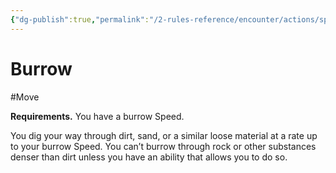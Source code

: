 ```yaml
---
{"dg-publish":true,"permalink":"/2-rules-reference/encounter/actions/specialty-actions/burrow/"}
---
```


# Burrow
#Move 

**Requirements.** You have a burrow Speed.

You dig your way through dirt, sand, or a similar loose material at a rate up to your burrow Speed. You can’t burrow through rock or other substances denser than dirt unless you have an ability that allows you to do so.
